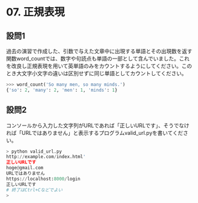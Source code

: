 # 07. 正規表現

## 設問1

過去の演習で作成した、引数で与えた文章中に出現する単語とその出現数を返す関数word_countでは、数字や句読点も単語の一部として含んでいました。これを改良し正規表現を用いて英単語のみをカウントするようにしてください。このとき大文字小文字の違いは区別せずに同じ単語としてカウントしてください。

```python
>>> word_count('So many men, so many minds.')
{'so': 2, 'many': 2, 'men': 1, 'minds': 1}
```

## 設問2

コンソールから入力した文字列がURLであれば「正しいURLです」、そうでなければ「URLではありません」と表示するプログラムvalid_url.pyを書いてください。

```python
> python valid_url.py
http://example.com/index.html'
正しいURLです
hoge@gmail.com
URLではありません
https://localhost:8000/login
正しいURLです
# 終了はCtrl+Cなどでよい
> 
```
